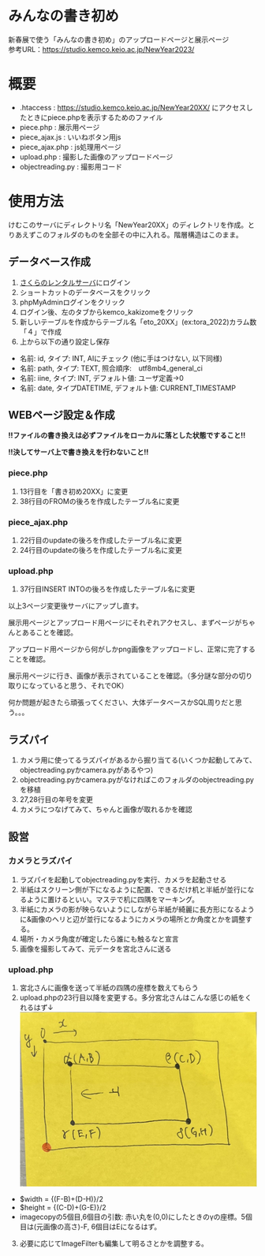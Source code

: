 # みんなの書き初め
新春展で使う「みんなの書き初め」のアップロードページと展示ページ  
参考URL：https://studio.kemco.keio.ac.jp/NewYear2023/

# 概要
- .htaccess : https://studio.kemco.keio.ac.jp/NewYear20XX/ にアクセスしたときにpiece.phpを表示するためのファイル
- piece.php : 展示用ページ
- piece_ajax.js : いいねボタン用js
- piece_ajax.php : js処理用ページ
- upload.php : 撮影した画像のアップロードページ
- objectreading.py : 撮影用コード

# 使用方法
けむこのサーバにディレクトリ名「NewYear20XX」のディレクトリを作成。とりあえずこのフォルダのものを全部その中に入れる。階層構造はこのまま。

## データベース作成
1. [さくらのレンタルサーバ](https://secure.sakura.ad.jp/rs/cp/)にログイン
2. ショートカットのデータベースをクリック
3. phpMyAdminログインをクリック
4. ログイン後、左のタブからkemco_kakizomeをクリック
5. 新しいテーブルを作成からテーブル名「eto_20XX」(ex:tora_2022)カラム数「４」で作成
6. 上から以下の通り設定し保存
- 名前: id, タイプ: INT, AIにチェック (他に手はつけない, 以下同様)
- 名前: path, タイプ: TEXT, 照合順序:　utf8mb4_general_ci
- 名前: iine, タイプ: INT, デフォルト値: ユーザ定義→0
- 名前: date, タイプDATETIME, デフォルト値: CURRENT_TIMESTAMP

## WEBページ設定＆作成
**!!ファイルの書き換えは必ずファイルをローカルに落とした状態ですること!!**

**!!決してサーバ上で書き換えを行わないこと!!**
### piece.php
1. 13行目を「書き初め20XX」に変更
2. 38行目のFROMの後ろを作成したテーブル名に変更

### piece_ajax.php
1. 22行目のupdateの後ろを作成したテーブル名に変更
2. 24行目のupdateの後ろを作成したテーブル名に変更

### upload.php
1. 37行目INSERT INTOの後ろを作成したテーブル名に変更

以上3ページ変更後サーバにアップし直す。

展示用ページとアップロード用ページにそれぞれアクセスし、まずページがちゃんとあることを確認。

アップロード用ページから何がしかpng画像をアップロードし、正常に完了することを確認。

展示用ページに行き、画像が表示されていることを確認。（多分謎な部分の切り取りになっていると思う、それでOK）

何か問題が起きたら頑張ってください、大体データベースかSQL周りだと思う。。。

## ラズパイ
1. カメラ用に使ってるラズパイがあるから掘り当てる(いくつか起動してみて、objectreading.pyかcamera.pyがあるやつ)
2. objectreading.pyかcamera.pyがなければこのフォルダのobjectreading.pyを移植
3. 27,28行目の年号を変更
4. カメラにつなげてみて、ちゃんと画像が取れるかを確認

## 設営
### カメラとラズパイ
1. ラズパイを起動してobjectreading.pyを実行、カメラを起動させる
2. 半紙はスクリーン側が下になるように配置、できるだけ机と半紙が並行になるように置けるといい。マステで机に四隅をマーキング。
3. 半紙にカメラの影が映らないようにしながら半紙が綺麗に長方形になるように&画像のヘリと辺が並行になるようにカメラの場所とか角度とかを調整する。
4. 場所・カメラ角度が確定したら誰にも触るなと宣言
5. 画像を撮影してみて、元データを宮北さんに送る

### upload.php
1. 宮北さんに画像を送って半紙の四隅の座標を数えてもらう
2. upload.phpの23行目以降を変更する。多分宮北さんはこんな感じの紙をくれるはず↓
![画像中の各座標](./images/coodinate.png)
- $width = {(F-B)+(D-H)}/2
- $height = {(C-D)+(G-E)}/2
- imagecopyの5個目,6個目の引数: 赤い丸を(0,0)にしたときのγの座標。5個目は(元画像の高さ)-F, 6個目はEになるはず。

3. 必要に応じてImageFilterも編集して明るさとかを調整する。
